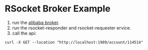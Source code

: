 # RSocket Broker Example

1. run the [alibaba broker](https://github.com/alibaba/alibaba-rsocket-broker/tree/master/alibaba-broker-server).
2. run the rsocket-responder and rsocket-requester ervice.
3. call the api:
```shell
curl -X GET --location "http://localhost:1989/account/114514"
```